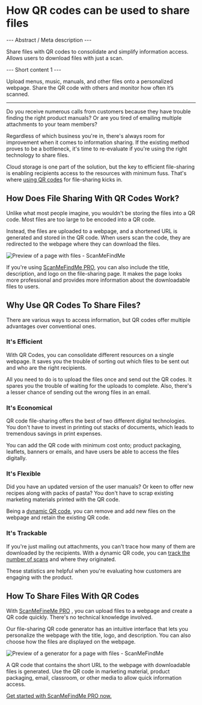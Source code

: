 <h1>How QR codes can be used to share files</h1>

--- Abstract / Meta description ---

Share files with QR codes to consolidate and simplify information access.  Allows users to download files with just a scan.

--- Short content 1 ---

Upload menus, music, manuals, and other files onto a personalized webpage. Share the QR code with others and monitor how often it’s scanned.

----------

<p>Do you receive numerous calls from customers because they have trouble finding the right product manuals? Or are you tired of emailing multiple attachments to your team members?  </p>

<p>Regardless of which business you're in, there's always room for improvement when it comes to information sharing. If the existing method proves to be a bottleneck, it's time to re-evaluate if you're using the right technology to share files. </p>

<p>Cloud storage is one part of the solution, but the key to efficient file-sharing is enabling recipients access to the resources with minimum fuss. That's where 
<a href="#static:url">using QR codes</a>  for file-sharing kicks in.</p>
<h2>How Does File Sharing With QR Codes Work?</h2>
<p>Unlike what most people imagine, you wouldn't be storing the files into a QR code. Most files are too large to be encoded into a QR code. </p>

<p>Instead, the files are uploaded to a webpage, and a shortened URL is generated and stored in the QR code. When users scan the code, they are redirected to the webpage where they can download the files. </p>

<p class="imageholder"><img src="https://media.scanmefindme.com/blog/about_dynamic_page/files/img 1 - preview files.png" alt="Preview of a page with files - ScanMeFindMe"></p>

<p>If you're using 
<a href="#pro">ScanMeFindMe PRO</a>, you can also include the title, description, and
logo on the file-sharing page. It makes the page looks more professional and provides more information about the downloadable files to users.  </p>
<h2>Why Use QR Codes To Share Files?</h2>
<p>There are various ways to access information, but QR codes offer multiple advantages over conventional ones. </p>
<h3>It's Efficient</h3>
<p>With QR Codes, you can consolidate different resources on a single webpage. It saves you the trouble of sorting out which files to be sent out and who are the right recipients.  </p>

<p>All you need to do is to upload the files once and send out the QR codes. It spares you the trouble of waiting for the uploads to complete. Also, there's a lesser chance of sending out the wrong files in an email.  </p>
<h3>It's Economical</h3>
<p>QR code file-sharing offers the best of two different digital technologies. You don't have to invest in printing out stacks of documents, which leads to tremendous savings in print expenses. </p>

<p>You can add the QR code with minimum cost onto; product packaging, leaflets, banners or emails, and have users be able to access the files digitally. </p>
<h3>It's Flexible</h3>
<p>Did you have an updated version of the user manuals? Or keen to offer new recipes along with packs of pasta? You don't have to scrap existing marketing materials printed with the QR code. </p>

<p>Being a 
<a href="#about:product">dynamic QR code</a>, you can remove and add new files on the webpage and retain the existing QR code.</p>
<h3>It's Trackable</h3>
<p>If you're just mailing out attachments, you can't trace how many of them are downloaded by the recipients. With a dynamic QR code, you can <a href="#article:about_statistics">track the number of scans</a> and where they originated.  </p>

<p>These statistics are helpful when you're evaluating how customers are engaging with the product.  </p>
<h2>How To Share Files With QR Codes</h2>
<p>With 
<a href="#pro">ScanMeFineMe PRO</a> , you can upload files to a webpage and create a QR code quickly. There's no technical knowledge involved. </p>

<p>Our file-sharing QR code generator has an intuitive interface that lets you personalize the webpage with the title, logo, and description. You can also choose how the files are displayed on the webpage. </p>

<p class="imageholder"><img src="https://media.scanmefindme.com/blog/about_dynamic_page/files/img 2 - how files are displayed.png" alt="Preview of a generator for a page with files - ScanMeFindMe"></p>

<p>A QR code that contains the short URL to the webpage with downloadable files is generated. Use the QR code in marketing material, product packaging, email, classroom, or other media to allow quick information access. </p>

<p><a href="#pro">Get started with ScanMeFindMe PRO now.</a></p>

